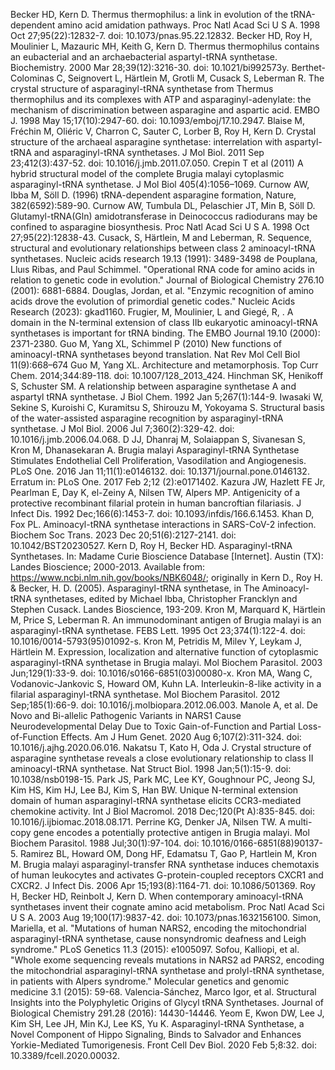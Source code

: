 
Becker HD, Kern D. Thermus thermophilus: a link in evolution of the tRNA-dependent amino acid amidation pathways. Proc Natl Acad Sci U S A. 1998 Oct 27;95(22):12832-7. doi: 10.1073/pnas.95.22.12832.
Becker HD, Roy H, Moulinier L, Mazauric MH, Keith G, Kern D. Thermus thermophilus contains an eubacterial and an archaebacterial aspartyl-tRNA synthetase. Biochemistry. 2000 Mar 28;39(12):3216-30. doi: 10.1021/bi992573y.
Berthet-Colominas C, Seignovert L, Härtlein M, Grotli M, Cusack S, Leberman R. The crystal structure of asparaginyl-tRNA synthetase from Thermus thermophilus and its complexes with ATP and asparaginyl-adenylate: the mechanism of discrimination between asparagine and aspartic acid. EMBO J. 1998 May 15;17(10):2947-60. doi: 10.1093/emboj/17.10.2947.
Blaise M, Fréchin M, Oliéric V, Charron C, Sauter C, Lorber B, Roy H, Kern D. Crystal structure of the archaeal asparagine synthetase: interrelation with aspartyl-tRNA and asparaginyl-tRNA synthetases. J Mol Biol. 2011 Sep 23;412(3):437-52. doi: 10.1016/j.jmb.2011.07.050.
Crepin T et al (2011) A hybrid structural model of the complete Brugia malayi cytoplasmic asparaginyl-tRNA synthetase. J Mol Biol 405(4):1056–1069.
Curnow AW, Ibba M, Söll D. (1996) tRNA-dependent asparagine formation, Nature, 382(6592):589-90.
Curnow AW, Tumbula DL, Pelaschier JT, Min B, Söll D. Glutamyl-tRNA(Gln) amidotransferase in Deinococcus radiodurans may be confined to asparagine biosynthesis. Proc Natl Acad Sci U S A. 1998 Oct 27;95(22):12838-43.
Cusack, S, Härtlein, M and Leberman, R. Sequence, structural and evolutionary relationships between class 2 aminoacyl-tRNA synthetases. Nucleic acids research 19.13 (1991): 3489-3498
de Pouplana, Lluıs Ribas, and Paul Schimmel. "Operational RNA code for amino acids in relation to genetic code in evolution." Journal of Biological Chemistry 276.10 (2001): 6881-6884.
Douglas, Jordan, et al. "Enzymic recognition of amino acids drove the evolution of primordial genetic codes." Nucleic Acids Research (2023): gkad1160.
Frugier, M, Moulinier, L and Giegé, R, . A domain in the N-terminal extension of class IIb eukaryotic aminoacyl-tRNA synthetases is important for tRNA binding. The EMBO Journal 19.10 (2000): 2371-2380.
Guo M, Yang XL, Schimmel P (2010) New functions of aminoacyl-tRNA synthetases beyond translation. Nat Rev Mol Cell Biol 11(9):668–674
Guo M, Yang XL. Architecture and metamorphosis. Top Curr Chem. 2014;344:89-118. doi: 10.1007/128_2013_424.
Hinchman SK, Henikoff S, Schuster SM. A relationship between asparagine synthetase A and aspartyl tRNA synthetase. J Biol Chem. 1992 Jan 5;267(1):144-9.
Iwasaki W, Sekine S, Kuroishi C, Kuramitsu S, Shirouzu M, Yokoyama S. Structural basis of the water-assisted asparagine recognition by asparaginyl-tRNA synthetase. J Mol Biol. 2006 Jul 7;360(2):329-42. doi: 10.1016/j.jmb.2006.04.068.
D JJ, Dhanraj M, Solaiappan S, Sivanesan S, Kron M, Dhanasekaran A. Brugia malayi Asparaginyl-tRNA Synthetase Stimulates Endothelial Cell Proliferation, Vasodilation and Angiogenesis. PLoS One. 2016 Jan 11;11(1):e0146132. doi: 10.1371/journal.pone.0146132. Erratum in: PLoS One. 2017 Feb 2;12 (2):e0171402.
Kazura JW, Hazlett FE Jr, Pearlman E, Day K, el-Zeiny A, Nilsen TW, Alpers MP. Antigenicity of a protective recombinant filarial protein in human bancroftian filariasis. J Infect Dis. 1992 Dec;166(6):1453-7. doi: 10.1093/infdis/166.6.1453.
Khan D, Fox PL. Aminoacyl-tRNA synthetase interactions in SARS-CoV-2 infection. Biochem Soc Trans. 2023 Dec 20;51(6):2127-2141. doi: 10.1042/BST20230527.
Kern D, Roy H, Becker HD. Asparaginyl-tRNA Synthetases. In: Madame Curie Bioscience Database [Internet]. Austin (TX): Landes Bioscience; 2000-2013. Available from: https://www.ncbi.nlm.nih.gov/books/NBK6048/; originally in Kern D., Roy H. & Becker, H. D. (2005). Asparaginyl-tRNA synthetase, in The Aminoacyl-tRNA synthetases, edited by Michael Ibba, Christopher Francklyn and Stephen Cusack. Landes Bioscience, 193-209.
Kron M, Marquard K, Härtlein M, Price S, Leberman R. An immunodominant antigen of Brugia malayi is an asparaginyl-tRNA synthetase. FEBS Lett. 1995 Oct 23;374(1):122-4. doi: 10.1016/0014-5793(95)01092-s.
Kron M, Petridis M, Milev Y, Leykam J, Härtlein M. Expression, localization and alternative function of cytoplasmic asparaginyl-tRNA synthetase in Brugia malayi. Mol Biochem Parasitol. 2003 Jun;129(1):33-9. doi: 10.1016/s0166-6851(03)00080-x.
Kron MA, Wang C, Vodanovic-Jankovic S, Howard OM, Kuhn LA. Interleukin-8-like activity in a filarial asparaginyl-tRNA synthetase. Mol Biochem Parasitol. 2012 Sep;185(1):66-9. doi: 10.1016/j.molbiopara.2012.06.003.
Manole A, et al. De Novo and Bi-allelic Pathogenic Variants in NARS1 Cause Neurodevelopmental Delay Due to Toxic Gain-of-Function and Partial Loss-of-Function Effects. Am J Hum Genet. 2020 Aug 6;107(2):311-324. doi: 10.1016/j.ajhg.2020.06.016.
Nakatsu T, Kato H, Oda J. Crystal structure of asparagine synthetase reveals a close evolutionary relationship to class II aminoacyl-tRNA synthetase. Nat Struct Biol. 1998 Jan;5(1):15-9. doi: 10.1038/nsb0198-15.
Park JS, Park MC, Lee KY, Goughnour PC, Jeong SJ, Kim HS, Kim HJ, Lee BJ, Kim S, Han BW. Unique N-terminal extension domain of human asparaginyl-tRNA synthetase elicits CCR3-mediated chemokine activity. Int J Biol Macromol. 2018 Dec;120(Pt A):835-845. doi: 10.1016/j.ijbiomac.2018.08.171.
Perrine KG, Denker JA, Nilsen TW. A multi-copy gene encodes a potentially protective antigen in Brugia malayi. Mol Biochem Parasitol. 1988 Jul;30(1):97-104. doi: 10.1016/0166-6851(88)90137-5.
Ramirez BL, Howard OM, Dong HF, Edamatsu T, Gao P, Hartlein M, Kron M. Brugia malayi asparaginyl-transfer RNA synthetase induces chemotaxis of human leukocytes and activates G-protein-coupled receptors CXCR1 and CXCR2. J Infect Dis. 2006 Apr 15;193(8):1164-71. doi: 10.1086/501369.
Roy H, Becker HD, Reinbolt J, Kern D. When contemporary aminoacyl-tRNA synthetases invent their cognate amino acid metabolism. Proc Natl Acad Sci U S A. 2003 Aug 19;100(17):9837-42. doi: 10.1073/pnas.1632156100.
Simon, Mariella, et al. "Mutations of human NARS2, encoding the mitochondrial asparaginyl-tRNA synthetase, cause nonsyndromic deafness and Leigh syndrome." PLoS Genetics 11.3 (2015): e1005097.
Sofou, Kalliopi, et al. "Whole exome sequencing reveals mutations in NARS2 ad PARS2, encoding the mitochondrial asparaginyl-tRNA synthetase and prolyl-tRNA synthetase, in patients with Alpers syndrome." Molecular genetics and genomic medicine 3.1 (2015): 59-68.
Valencia-Sánchez, Marco Igor, et al. Structural Insights into the Polyphyletic Origins of Glycyl tRNA Synthetases. Journal of Biological Chemistry 291.28 (2016): 14430-14446.
Yeom E, Kwon DW, Lee J, Kim SH, Lee JH, Min KJ, Lee KS, Yu K. Asparaginyl-tRNA Synthetase, a Novel Component of Hippo Signaling, Binds to Salvador and Enhances Yorkie-Mediated Tumorigenesis. Front Cell Dev Biol. 2020 Feb 5;8:32. doi: 10.3389/fcell.2020.00032.

